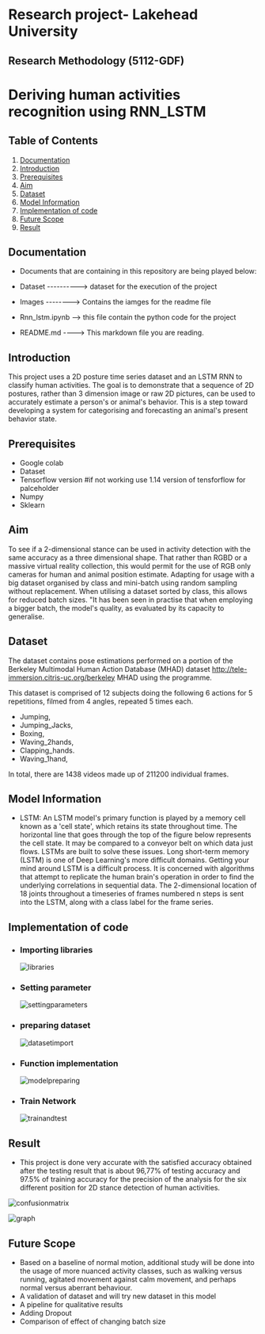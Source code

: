 # Research project- Lakehead University
## Research Methodology (5112-GDF) 
<h1>Deriving human activities recognition using RNN_LSTM</h1>

## Table of Contents

1. [Documentation](#documentation)
2. [Introduction](#Introduction)
3. [Prerequisites](#Prerequisites)
4. [Aim](#Aim)
5. [Dataset](#Dataset)
6. [Model Information](#Model-Information)
7. [Implementation of code](#Implementation-of-code)
8. [Future Scope](#Future-scope)
9. [Result](#result)

## Documentation

- Documents that are containing in this repository are being played below:

- Dataset ----------> dataset for the execution of the project
- Images --------> Contains the iamges for the readme file
- Rnn_lstm.ipynb --> this file contain the python code for the project
- README.md ----> This markdown file you are reading.




## Introduction
This project uses a 2D posture time series dataset and an LSTM RNN to classify human activities. The goal is to demonstrate that a sequence of 2D postures, rather than 3 dimension image or raw 2D pictures, can be used to accurately estimate a person's or animal's behavior. This is a step toward developing a system for categorising and forecasting an animal's present behavior state.
## Prerequisites
- Google colab 
- Dataset
- Tensorflow version #if not working use 1.14 version of tensforflow for palceholder
- Numpy
- Sklearn


## Aim
To see if a 2-dimensional stance can be used in activity detection with the same accuracy as a three dimensional shape. That rather than RGBD or a massive virtual reality collection, this would permit for the use of RGB only cameras for human and animal position estimate.
Adapting for usage with a big dataset organised by class and mini-batch using random sampling without replacement. When utilising a dataset sorted by class, this allows for reduced batch sizes. "It has been seen in practise that when employing a bigger batch, the model's quality, as evaluated by its capacity to generalise. 

## Dataset

The dataset contains pose estimations performed on a portion of the Berkeley Multimodal Human Action Database (MHAD) dataset http://tele-immersion.citris-uc.org/berkeley MHAD using the programme.


This dataset is comprised of 12 subjects doing the following 6 actions for 5 repetitions, filmed from 4 angles, repeated 5 times each.
- Jumping,
- Jumping_Jacks,
- Boxing,
- Waving_2hands,
- Clapping_hands.
- Waving_1hand,

In total, there are 1438 videos made up of 211200 individual frames.

## Model Information
- LSTM: An LSTM model's primary function is played by a memory cell known as a 'cell state', which retains its state throughout time. The horizontal line that goes through the top of the figure below represents the cell state. It may be compared to a conveyor belt on which data just flows. LSTMs are built to solve these issues. Long short-term memory (LSTM) is one of Deep Learning's more difficult domains. Getting your mind around LSTM is a difficult process. It is concerned with algorithms that attempt to replicate the human brain's operation in order to find the underlying correlations in sequential data. The 2-dimensional location of 18 joints throughout a timeseries of frames numbered n steps is sent into the LSTM, along with a class label for the frame series.

## Implementation of code

- <h3>Importing libraries</h3>
    
    ![libraries](images/libraries.PNG)

- <h3>Setting parameter</h3>

    ![settingparameters](images/settingparameters.PNG)

- <h3>preparing dataset</h3>

    ![datasetimport](images/datasetimport.PNG)

- <h3>Function implementation</h3>

    ![modelpreparing](images/modelpreparing.PNG)

- <h3>Train Network</h3>

    ![trainandtest](images/trainandtest.PNG)

## Result

- This project is done very accurate with the satisfied accuracy obtained after the testing result that is about 96,77\% of testing accuracy and 97.5\% of training accuracy for the precision of the analysis for the six different position for 2D stance detection of human activities.

![confusionmatrix](images/confusionmat.PNG)

![graph](images/graph.PNG)


## Future Scope

- Based on a baseline of normal motion, additional study will be done into the usage of more nuanced activity classes, such as walking versus running, agitated movement against calm movement, and perhaps normal versus aberrant behaviour. 
-  A validation of dataset and will try new dataset in this model
- A pipeline for qualitative results 
- Adding Dropout
- Comparison of effect of changing batch size





